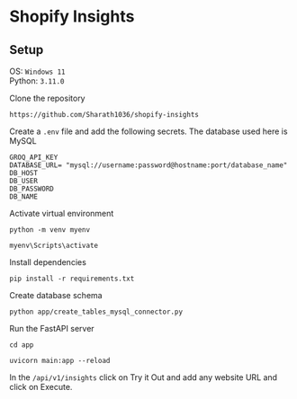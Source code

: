 # Shopify Insights

## Setup
OS: `Windows 11`<br>
Python: `3.11.0`

Clone the repository
```
https://github.com/Sharath1036/shopify-insights
```

Create a `.env` file and add the following secrets. The database used here is MySQL
```
GROQ_API_KEY
DATABASE_URL= "mysql://username:password@hostname:port/database_name"
DB_HOST
DB_USER
DB_PASSWORD
DB_NAME
```

Activate virtual environment
```
python -m venv myenv
```
```
myenv\Scripts\activate
```

Install dependencies
```
pip install -r requirements.txt
```

Create database schema
```
python app/create_tables_mysql_connector.py
```

Run the FastAPI server
```
cd app
```
```
uvicorn main:app --reload
```

In the `/api/v1/insights` click on Try it Out and add any website URL and click on Execute.